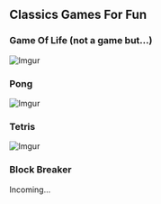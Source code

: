 ## Classics Games For Fun

### Game Of Life (not a game but...)

![Imgur](https://i.imgur.com/PpJRWar.png)

### Pong

![Imgur](https://i.imgur.com/STwA1pX.png)

### Tetris

![Imgur](https://i.imgur.com/4lUwC0N.png)

### Block Breaker

Incoming...